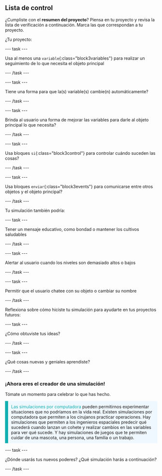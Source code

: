 ## Lista de control

¿Cumpliste con el **resumen del proyecto**? Piensa en tu proyecto y revisa la lista de verificación a continuación. Marca las que correspondan a tu proyecto.

¿Tu proyecto:

--- task ---

Usa al menos una `variable`{:class="block3variables"} para realizar un seguimiento de lo que necesita el objeto principal

--- /task ---

--- task ---

Tiene una forma para que la(s) variable(s) cambie(n) automáticamente?

--- /task ---

--- task ---

Brinda al usuario una forma de mejorar las variables para darle al objeto principal lo que necesita?

--- /task ---

--- task ---

Usa bloques `si`{:class="block3control"} para controlar cuándo suceden las cosas?

--- /task ---

--- task ---

Usa bloques `enviar`{:class="block3events"} para comunicarse entre otros objetos y el objeto principal?

--- /task ---

Tu simulación también podría:

--- task ---

Tener un mensaje educativo, como bondad o mantener los cultivos saludables

--- /task ---

--- task ---

Alertar al usuario cuando los niveles son demasiado altos o bajos

--- /task ---

--- task ---

Permitir que el usuario chatee con su objeto o cambiar su nombre

--- /task ---

Reflexiona sobre cómo hiciste tu simulación para ayudarte en tus proyectos futuros:

--- task ---

¿Cómo obtuviste tus ideas? 

<!-- free text answer, 3 characters possibly -->
--- /task ---

--- task ---

¿Qué cosas nuevas y geniales aprendiste?

<!-- free text answer, 3 characters possibly -->

--- /task ---

### ¡Ahora eres el creador de una simulación!

Tómate un momento para celebrar lo que has hecho.

<p style="border-left: solid; border-width:10px; border-color: #0faeb0; background-color: aliceblue; padding: 10px;">
<span style="color: #0faeb0">Las simulaciones por computadora</span> pueden permitirnos experimentar situaciones que no podríamos en la vida real. Existen simulaciones por computadora que permiten a los cirujanos practicar operaciones. Hay simulaciones que permiten a los ingenieros espaciales predecir qué sucederá cuando lanzan un cohete y realizar cambios en las variables para ver qué sucede. Y hay simulaciones de juegos que te permiten cuidar de una mascota, una persona, una familia o un trabajo. 
</p>

--- task ---

¿Dónde usarás tus nuevos poderes? ¿Qué simulación harás a continuación?

<!-- free text answer, 3 characters possibly -->

--- /task ---

